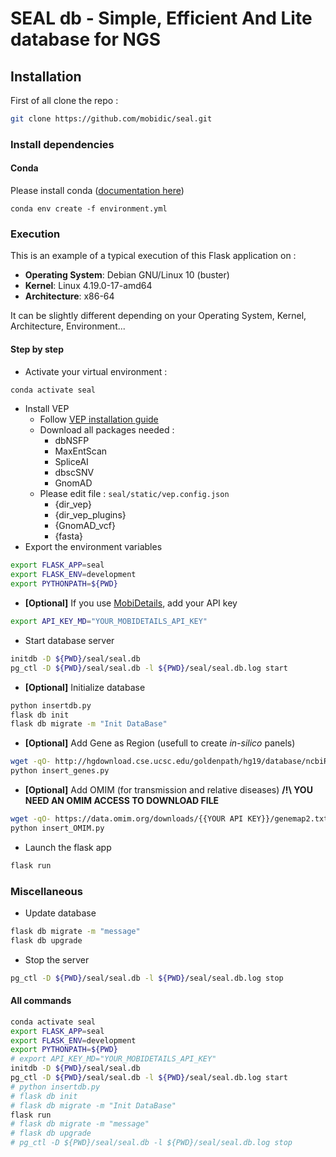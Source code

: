# SEAL db - Simple, Efficient And Lite database for NGS

## Installation

First of all clone the repo :
```bash
git clone https://github.com/mobidic/seal.git
```

### Install dependencies

#### Conda

Please install conda ([documentation here](https://docs.conda.io/projects/conda/en/latest/user-guide/install/index.html))

`conda env create -f environment.yml`

### Execution

This is an example of a typical execution of this Flask application on :
- __Operating System__: Debian GNU/Linux 10 (buster)
- __Kernel__: Linux 4.19.0-17-amd64
- __Architecture__: x86-64

It can be slightly different depending on your Operating System, Kernel, Architecture, Environment...

#### Step by step

- Activate your virtual environment :
```bash
conda activate seal
````
- Install VEP
  - Follow [VEP installation guide](https://www.ensembl.org/info/docs/tools/vep/script/vep_download.html#installer)
  - Download all packages needed :
    - dbNSFP
    - MaxEntScan
    - SpliceAI
    - dbscSNV
    - GnomAD
  - Please edit file : `seal/static/vep.config.json` 
    - {dir_vep}
    - {dir_vep_plugins}
    - {GnomAD_vcf}
    - {fasta}
- Export the environment variables
```bash
export FLASK_APP=seal
export FLASK_ENV=development
export PYTHONPATH=${PWD}
```
  - __[Optional]__ If you use [MobiDetails](https://mobidetails.iurc.montp.inserm.fr/MD/), add your API key
```bash
export API_KEY_MD="YOUR_MOBIDETAILS_API_KEY"
```
- Start database server
```bash
initdb -D ${PWD}/seal/seal.db
pg_ctl -D ${PWD}/seal/seal.db -l ${PWD}/seal/seal.db.log start
```
  - __[Optional]__ Initialize database
  ```bash
  python insertdb.py
  flask db init
  flask db migrate -m "Init DataBase"
  ```
  - __[Optional]__ Add Gene as Region (usefull to create _in-silico_ panels)
  ```bash
  wget -qO- http://hgdownload.cse.ucsc.edu/goldenpath/hg19/database/ncbiRefSeq.txt.gz   | gunzip -c - | awk -v OFS="\t" '{ if (!match($13, /.*-[0-9]+/)) { print $3, $5-2000, $6+2000, $13; } }' -  | sort -u > ncbiRefSeq.hg19.sorted.bed
  python insert_genes.py
  ```
  - __[Optional]__ Add OMIM (for transmission and relative diseases) __/!\ YOU NEED AN OMIM ACCESS TO DOWNLOAD FILE__
  ```bash
  wget -qO- https://data.omim.org/downloads/{{YOUR API KEY}}/genemap2.txt
  python insert_OMIM.py
  ```
- Launch the flask app
```bash
flask run
```

### Miscellaneous

- Update database
```bash
flask db migrate -m "message"
flask db upgrade
```
- Stop the server
```bash
pg_ctl -D ${PWD}/seal/seal.db -l ${PWD}/seal/seal.db.log stop
```

#### All commands

```bash
conda activate seal
export FLASK_APP=seal
export FLASK_ENV=development
export PYTHONPATH=${PWD}
# export API_KEY_MD="YOUR_MOBIDETAILS_API_KEY"
initdb -D ${PWD}/seal/seal.db
pg_ctl -D ${PWD}/seal/seal.db -l ${PWD}/seal/seal.db.log start
# python insertdb.py
# flask db init
# flask db migrate -m "Init DataBase"
flask run
# flask db migrate -m "message"
# flask db upgrade
# pg_ctl -D ${PWD}/seal/seal.db -l ${PWD}/seal/seal.db.log stop
```
